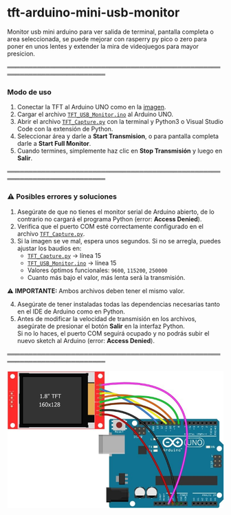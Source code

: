 # tft-arduino-mini-usb-monitor

Monitor usb mini arduino para ver salida de terminal, pantalla completa o area seleccionada, se puede mejorar con rasperry py pico o zero para poner en unos lentes y extender la mira de videojuegos para mayor presicion.

═════════════════════════════════════════════════════════════════════════  

### Modo de uso

1. Conectar la TFT al Arduino UNO como en la [imagen](images/conexion_tft.jpg).  
2. Cargar el archivo [`TFT_USB_Monitor.ino`](TFT_USB_Monitor/TFT_USB_Monitor.ino) al Arduino UNO.  
3. Abrir el archivo [`TFT_Capture.py`](TFT_Capture/TFT_Capture.py) con la terminal y Python3 o Visual Studio Code con la extensión de Python.  
4. Seleccionar área y darle a **Start Transmision**, o para pantalla completa darle a **Start Full Monitor**.  
5. Cuando termines, simplemente haz clic en **Stop Transmisión** y luego en **Salir**.

═════════════════════════════════════════════════════════════════════════  

### ⚠️ Posibles errores y soluciones

1. Asegúrate de que no tienes el monitor serial de Arduino abierto, de lo contrario no cargará el programa Python (error: **Access Denied**).  
2. Verifica que el puerto COM esté correctamente configurado en el archivo [`TFT_Capture.py`](TFT_Capture/TFT_Capture.py).  
3. Si la imagen se ve mal, espera unos segundos. Si no se arregla, puedes ajustar los baudios en:
   - [`TFT_Capture.py`](TFT_Capture/TFT_Capture.py) → línea 15  
   - [`TFT_USB_Monitor.ino`](TFT_USB_Monitor/TFT_USB_Monitor.ino) → línea 15  
   - Valores óptimos funcionales: `9600`, `115200`, `250000`
   - Cuanto más bajo el valor, más lenta será la transmisión.

  ⚠️ **IMPORTANTE:** Ambos archivos deben tener el mismo valor.  
     

4. Asegúrate de tener instaladas todas las dependencias necesarias tanto en el IDE de Arduino como en Python.
5. Antes de modificar la velocidad de transmisión en los archivos, asegúrate de presionar el botón **Salir** en la interfaz Python.  
   Si no lo haces, el puerto COM seguirá ocupado y no podrás subir el nuevo sketch al Arduino (error: **Access Denied**).

═════════════════════════════════════════════════════════════════════════  

![Conexión Arduino y TFT](images/conexion_tft.jpg)  

